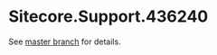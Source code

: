 # Sitecore.Support.436240

See [master branch](https://github.com/sitecoresupport/Sitecore.Support.436240) for details.